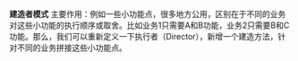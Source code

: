 **建造者模式**
主要作用：例如一些小功能点，很多地方公用，区别在于不同的业务对这些小功能的执行顺序或取舍。比如业务1只需要A和B功能，业务2只需要B和C功能。那么，我们可以重新定义一下执行者（Director），新增一个建造方法，针对不同的业务拼接这些小功能点。
